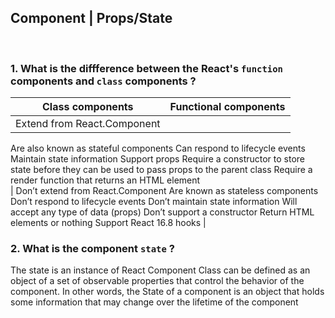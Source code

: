 
## Component | Props/State

<br>

### 1.  What is the diffference between the React's `function` components and `class` components ?      
  | Class components  | Functional components |
| ------------- | ------------- |
| Extend from React.Component
Are also known as stateful components
Can respond to lifecycle events
Maintain state information
Support props
Require a constructor to store state before they can be used to pass props to the parent class
Require a render function that returns an HTML element  
                                                                                                                              | Don’t extend from React.Component
                                                                                                                              Are known as stateless components
                                                                                                                              Don’t respond to lifecycle events
                                                                                                                              Don’t maintain state information
                                                                                                                              Will accept any type of data (props)
                                                                                                                              Don’t support a constructor
                                                                                                                              Return HTML elements or nothing
                                                                                                                              Support React 16.8 hooks  |

### 2.  What is the component `state` ?
The state is an instance of React Component Class can be defined as an object of a set of observable properties that control the behavior of the component. In other words, the State of a component is an object that holds some information that may change over the lifetime of the component

<br>
